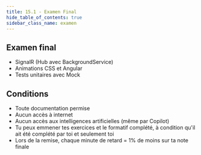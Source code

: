 ```yaml
---
title: 15.1 - Examen Final
hide_table_of_contents: true
sidebar_class_name: examen
---
```


## Examen final

- SignalR (Hub avec BackgroundService)
- Animations CSS et Angular
- Tests unitaires avec Mock

## Conditions

- Toute documentation permise
- Aucun accès à internet
- Aucun accès aux intelligences artificielles (même par Copilot)
- Tu peux emmener tes exercices et le formatif complété, à condition qu'il ait été complété par toi et seulement toi
- Lors de la remise, chaque minute de retard = 1% de moins sur ta note finale
